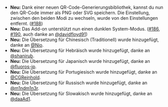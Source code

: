 * **Neu:** Dank einer neuen QR-Code-Generierungsbibliothek, kannst du nun den QR-Code immer als PNG oder SVG speichern. Die Einstellung, zwischen den beiden Modi zu wechseln, wurde von den Einstellungen entfernt. ([#188](https://github.com/rugk/offline-qr-code/issues/188))
* **Neu:** Das Add-on unterstützt nun einen dunklen System-Modus. ([#186](https://github.com/rugk/offline-qr-code/issues/186), [#190](https://github.com/rugk/offline-qr-code/issues/190), auch danke an [@davidfloyd91](https://github.com/davidfloyd91))
* **Neu:** Die Übersetzung für Chinesisch (Traditionell) wurde hinzugefügt, danke an [@Nio](https://github.com/niotw).
* **Neu:** Die Übersetzung für Hebräisch wurde hinzugefügt, danke an [@shanirub](https://github.com/shanirub).
* **Neu:** Die Übersetzung für Japanisch wurde hinzugefügt, danke an [@fluoros-jp](https://github.com/fluoros-jp).
* **Neu:** Die Übersetzung für Portugiesisch wurde hinzugefügt, danke an [@CGReinhold](https://github.com/CGReinhold).
* **Neu:** Die Übersetzung für Russisch wurde hinzugefügt, danke an [@m1ndm1n3r](https://github.com/m1ndm1n3r).
* **Neu:** Die Übersetzung für Slowakisch wurde hinzugefügt, danke an [@daaAd1](https://github.com/daaAd1).
